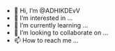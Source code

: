 - 👋 Hi, I’m @ADHIKDEvV
- 👀 I’m interested in ...
- 🌱 I’m currently learning ...
- 💞️ I’m looking to collaborate on ...
- 📫 How to reach me ...

<!---
ADHIKDEvV/ADHIKDEvV is a ✨ special ✨ repository because its `README.md` (this file) appears on your GitHub profile.
You can click the Preview link to take a look at your changes.
--->
